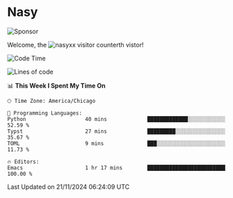 # Nasy

<!--
<p align="center">
<img height="200" src="https://github-readme-stats.vercel.app/api?username=nasyxx&count_private=true&show_icons=true&theme=dracula&include_all_commits=true"/>
<img height="200" src="https://github-readme-stats.vercel.app/api/top-langs/?username=nasyxx&theme=dracula&hide=html,jupyter+notebook&count_private=true&show_icons=true"/>
</p>

  
----------------
-->

![Sponsor](https://img.shields.io/static/v1.svg?label=Sponsor&message=%E2%9D%A4&logo=GitHub&style=flat&color=pink)
 
Welcome, the ![nasyxx visitor counter](https://count.getloli.com/get/@nasyxx?theme=rule34)th vistor!
 
<!--START_SECTION:waka-->
![Code Time](http://img.shields.io/badge/Code%20Time-4%2C723%20hrs%2059%20mins-blue)

![Lines of code](https://img.shields.io/badge/From%20Hello%20World%20I%27ve%20Written-6.3%20million%20lines%20of%20code-blue)

📊 **This Week I Spent My Time On** 

```text
🕑︎ Time Zone: America/Chicago

💬 Programming Languages: 
Python                   40 mins             █████████████░░░░░░░░░░░░   52.59 % 
Typst                    27 mins             █████████░░░░░░░░░░░░░░░░   35.67 % 
TOML                     9 mins              ███░░░░░░░░░░░░░░░░░░░░░░   11.73 % 

🔥 Editors: 
Emacs                    1 hr 17 mins        █████████████████████████   100.00 % 
```


 Last Updated on 21/11/2024 06:24:09 UTC
<!--END_SECTION:waka-->

<!-- ![visitors](https://visitor-badge.laobi.icu/badge?page_id=nasyxx.nasyxx) -->
